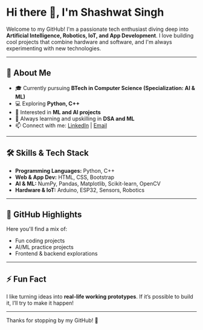 # Hi there 👋, I'm Shashwat Singh

Welcome to my GitHub! I'm a passionate tech enthusiast diving deep into **Artificial Intelligence, Robotics, IoT, and App Development**. I love building cool projects that combine hardware and software, and I'm always experimenting with new technologies.  

---

## 🚀 About Me
- 🎓 Currently pursuing **BTech in Computer Science (Specialization: AI & ML)**  
- 💻 Exploring **Python, C++**  
- 🤖 Interested in **ML and AI projects**  
- 🌱 Always learning and upskilling in **DSA and ML**  
- 📫 Connect with me: [LinkedIn](https://www.linkedin.com/in/shashwat-singh) | [Email](mailto:your.email@example.com)

---

## 🛠️ Skills & Tech Stack
- **Programming Languages:** Python, C++  
- **Web & App Dev:** HTML, CSS, Bootstrap  
- **AI & ML:** NumPy, Pandas, Matplotlib, Scikit-learn, OpenCV 
- **Hardware & IoT:** Arduino, ESP32, Sensors, Robotics  

---

## 📂 GitHub Highlights
Here you'll find a mix of:
- Fun coding projects  
- AI/ML practice projects  
- Frontend & backend explorations  

---

## ⚡ Fun Fact
I like turning ideas into **real-life working prototypes**. If it’s possible to build it, I’ll try to make it happen!  

---

Thanks for stopping by my GitHub! 🚀
